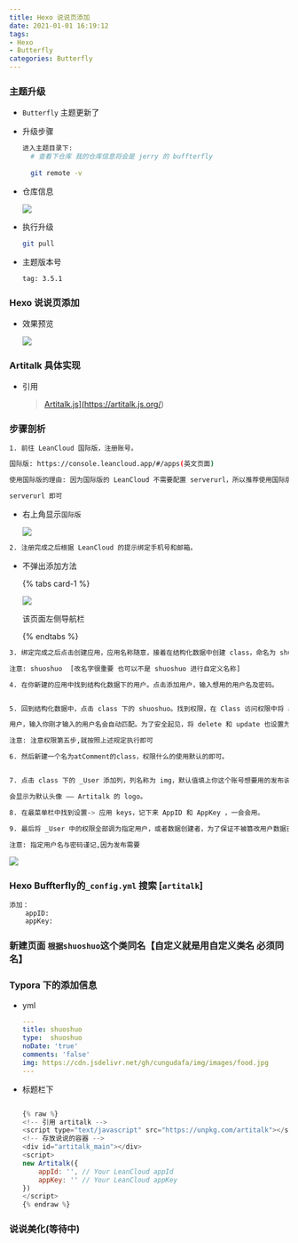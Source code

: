 ```yaml
---
title: Hexo 说说页添加
date: 2021-01-01 16:19:12
tags: 
- Hexo
- Butterfly
categories: Butterfly
---
```




###  主题升级

+ `Butterfly` 主题更新了

+ 升级步骤

  ```bash
  进入主题目录下:
  	# 查看下仓库 我的仓库信息将会是 jerry 的 buffterfly
  	
  	git remote -v 
  ```

+ 仓库信息

  <img src="https://gitee.com/wang_hong_bin/pic-go-photos/raw/master/20210101165527.png">

+ 执行升级

  ```bash
  git pull 
  ```

+ 主题版本号

  ```bsh
  tag: 3.5.1
  ```

###  Hexo 说说页添加

+ 效果预览

  <img src="https://gitee.com/wang_hong_bin/pic-go-photos/raw/master/shuoshuo.png">

###  Artitalk 具体实现

+ 引用

  > <a href="https://artitalk.js.org/doc.html#%F0%9F%8C%88-leancloud-%E7%9A%84%E7%9B%B8%E5%85%B3%E5%87%86%E5%A4%87"> Artitalk.js](https://artitalk.js.org/)
  >
  > </a>

###  步骤剖析

```bash
1. 前往 LeanCloud 国际版，注册账号。

国际版: https://console.leancloud.app/#/apps(英文页面)

使用国际版的理由: 因为国际版的 LeanCloud 不需要配置 serverurl，所以推荐使用国际版，速度没有区别，如果使用国内版的 LeanCloud 别忘了填写 

serverurl 即可
```

- 右上角显示`国际版`

  <img src="https://gitee.com/wang_hong_bin/pic-go-photos/raw/master/20210101163320.png">

```bash
2. 注册完成之后根据 LeanCloud 的提示绑定手机号和邮箱。
```

+ 不弹出添加方法

  {% tabs card-1 %}

  <!-- tab 配置手机号 -->

  <img src="https://gitee.com/wang_hong_bin/pic-go-photos/raw/master/20210101163822.png">

  <!-- endtab -->

  <!-- tab 配置邮箱 -->

  该页面左侧导航栏

  <!-- endtab -->

  {% endtabs %}

  

```bash
3. 绑定完成之后点击创建应用，应用名称随意，接着在结构化数据中创建 class，命名为 shuoshuo

注意: shuoshuo  [改名字很重要 也可以不是 shuoshuo 进行自定义名称]

```

```bash
4. 在你新建的应用中找到结构化数据下的用户。点击添加用户，输入想用的用户名及密码。
```

```bash

5. 回到结构化数据中，点击 class 下的 shuoshuo。找到权限，在 Class 访问权限中将 add_fields 以及 create 权限设置为指定

用户，输入你刚才输入的用户名会自动匹配。为了安全起见，将 delete 和 update 也设置为跟它们一样的权限。

注意: 注意权限第五步,就按照上述规定执行即可
```

```bash
6. 然后新建一个名为atComment的class，权限什么的使用默认的即可。
```

```bash

7. 点击 class 下的 _User 添加列，列名称为 img，默认值填上你这个账号想要用的发布说说的头像url，这一项不进行配置，说说头像

会显示为默认头像 —— Artitalk 的 logo。

```

```bash
8. 在最菜单栏中找到设置-> 应用 keys，记下来 AppID 和 AppKey ，一会会用。
```

```bash
9. 最后将 _User 中的权限全部调为指定用户，或者数据创建者，为了保证不被篡改用户数据已达到强制发布说说。

注意: 指定用户名与密码谨记,因为发布需要
```

<img src="https://gitee.com/wang_hong_bin/pic-go-photos/raw/master/20210101164559.png">



###  Hexo Buffterfly的`_config.yml` 搜索 [`artitalk`]

```bash
添加：
	appID: 
	appKey: 
```

###  新建页面 `根据shuoshuo`这个类同名【自定义就是用自定义类名  必须同名】

###  Typora 下的添加信息

+ yml

  ```yml
  ---
  title: shuoshuo
  type:  shuoshuo
  noDate: 'true'
  comments: 'false'
  img: https://cdn.jsdelivr.net/gh/cungudafa/img/images/food.jpg
  ---
  ```

+ 标题栏下

  ```javascript
  
  {% raw %}
  <!-- 引用 artitalk -->
  <script type="text/javascript" src="https://unpkg.com/artitalk"></script>
  <!-- 存放说说的容器 -->
  <div id="artitalk_main"></div>
  <script>
  new Artitalk({
      appId: '', // Your LeanCloud appId
      appKey: '' // Your LeanCloud appKey
  })
  </script>
  {% endraw %}
  ```

###  说说美化(等待中)